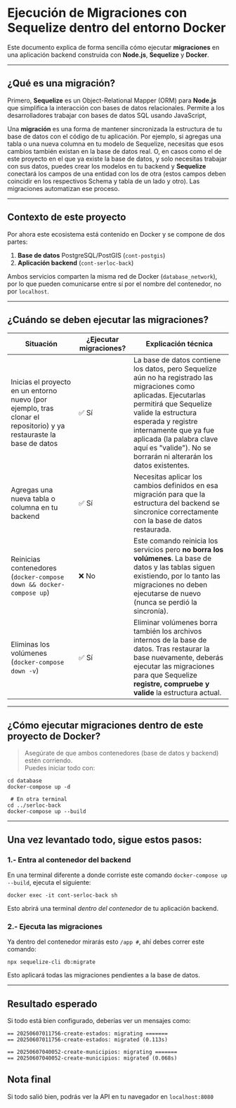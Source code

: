# Ejecución de Migraciones con Sequelize dentro del entorno Docker

Este documento explica de forma sencilla cómo ejecutar **migraciones** en una aplicación backend construida con **Node.js**, **Sequelize** y **Docker**.

---

## ¿Qué es una migración?

Primero, **Sequelize** es un Object-Relational Mapper (ORM) para **Node.js** que simplifica la interacción con bases de datos relacionales. Permite a los desarrolladores trabajar con bases de datos SQL usando JavaScript,

Una **migración** es una forma de mantener sincronizada la estructura de tu base de datos con el código de tu aplicación. Por ejemplo, si agregas una tabla o una nueva columna en tu modelo de Sequelize, necesitas que esos cambios también existan en la base de datos real. O, en casos como el de este proyecto en el que ya existe la base de datos, y solo necesitas trabajar con sus datos, puedes crear los modelos en tu backend y **Sequelize** conectará los campos de una entidad con los de otra (estos campos deben coincidir en los respectivos Schema y tabla de un lado y otro). Las migraciones automatizan ese proceso.

---

## Contexto de este proyecto

Por ahora este ecosistema está contenido en Docker y se compone de dos partes:

1. **Base de datos** PostgreSQL/PostGIS (`cont-postgis`)
2. **Aplicación backend** (`cont-serloc-back`)

Ambos servicios comparten la misma red de Docker (`database_network`), por lo que pueden comunicarse entre sí por el nombre del contenedor, no por `localhost`.

---

## ¿Cuándo se deben ejecutar las migraciones?

| Situación | ¿Ejecutar migraciones? | Explicación técnica |
|----------|------------------------|---------------------|
| Inicias el proyecto en un entorno nuevo (por ejemplo, tras clonar el repositorio) y ya restauraste la base de datos | ✅ Sí | La base de datos contiene los datos, pero Sequelize aún no ha registrado las migraciones como aplicadas. Ejecutarlas permitirá que Sequelize valide la estructura esperada y registre internamente que ya fue aplicada (la palabra clave aquí es "valide"). No se borrarán ni alterarán los datos existentes. |
| Agregas una nueva tabla o columna en tu backend | ✅ Sí | Necesitas aplicar los cambios definidos en esa migración para que la estructura del backend se sincronice correctamente con la base de datos restaurada. |
| Reinicias contenedores (`docker-compose down && docker-compose up`) | ❌ No | Este comando reinicia los servicios pero **no borra los volúmenes**. La base de datos y las tablas siguen existiendo, por lo tanto las migraciones no deben ejecutarse de nuevo (nunca se perdió la sincronía). |
| Eliminas los volúmenes (`docker-compose down -v`) | ✅ Sí | Eliminar volúmenes borra también los archivos internos de la base de datos. Tras restaurar la base nuevamente, deberás ejecutar las migraciones para que Sequelize **registre, compruebe y valide** la estructura actual. |

---

## ¿Cómo ejecutar migraciones dentro de este proyecto de Docker?

> Asegúrate de que ambos contenedores (base de datos y backend) estén corriendo.  
> Puedes iniciar todo con:

```
cd database
docker-compose up -d

 # En otra terminal
cd ../serloc-back
docker-compose up --build
```
---

## Una vez levantado todo, sigue estos pasos:

### 1.- Entra al contenedor del backend

En una terminal diferente a donde corriste este comando ```docker-compose up --build```, ejecuta el siguiente:

```docker exec -it cont-serloc-back sh```

Esto abrirá una terminal *dentro del contenedor* de tu aplicación backend.

### 2.- Ejecuta las migraciones

Ya dentro del contenedor mirarás esto ```/app #```, ahí debes correr este comando:

```npx sequelize-cli db:migrate```

Esto aplicará todas las migraciones pendientes a la base de datos.

---

## Resultado esperado

Si todo está bien configurado, deberías ver un mensajes como:

```
== 20250607011756-create-estados: migrating =======
== 20250607011756-create-estados: migrated (0.113s)

== 20250607040052-create-municipios: migrating =======
== 20250607040052-create-municipios: migrated (0.068s)
```

## Nota final

Si todo salió bien, podrás ver la API en tu navegador en ```localhost:8080```